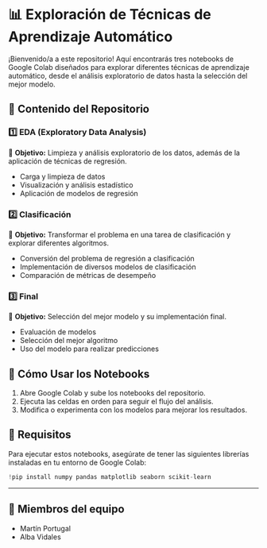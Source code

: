 # 📊 Exploración de Técnicas de Aprendizaje Automático

¡Bienvenido/a a este repositorio! Aquí encontrarás tres notebooks de Google Colab diseñados para explorar diferentes técnicas de aprendizaje automático, desde el análisis exploratorio de datos hasta la selección del mejor modelo.

## 📂 Contenido del Repositorio

### 1️⃣ EDA (Exploratory Data Analysis)
📌 **Objetivo:** Limpieza y análisis exploratorio de los datos, además de la aplicación de técnicas de regresión.
- Carga y limpieza de datos
- Visualización y análisis estadístico
- Aplicación de modelos de regresión

### 2️⃣ Clasificación
📌 **Objetivo:** Transformar el problema en una tarea de clasificación y explorar diferentes algoritmos.
- Conversión del problema de regresión a clasificación
- Implementación de diversos modelos de clasificación
- Comparación de métricas de desempeño

### 3️⃣ Final
📌 **Objetivo:** Selección del mejor modelo y su implementación final.
- Evaluación de modelos
- Selección del mejor algoritmo
- Uso del modelo para realizar predicciones

## 🚀 Cómo Usar los Notebooks
1. Abre Google Colab y sube los notebooks del repositorio.
2. Ejecuta las celdas en orden para seguir el flujo del análisis.
3. Modifica o experimenta con los modelos para mejorar los resultados.

## 📌 Requisitos
Para ejecutar estos notebooks, asegúrate de tener las siguientes librerías instaladas en tu entorno de Google Colab:
```python
!pip install numpy pandas matplotlib seaborn scikit-learn
```
---
## 🤝 Miembros del equipo
- Martín Portugal
- Alba Vidales


